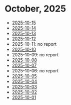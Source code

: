 # October, 2025

* [2025-10-15](15)
* [2025-10-14](14)
* [2025-10-13](13)
* [2025-10-12](12)
* 2025-10-11: no report
* [2025-10-10](10)
* 2025-10-09: no report
* [2025-10-08](08)
* [2025-10-07](07)
* 2025-10-06: no report
* [2025-10-05](05)
* [2025-10-04](04)
* [2025-10-03](03)
* [2025-10-02](02)
* [2025-10-01](01)
